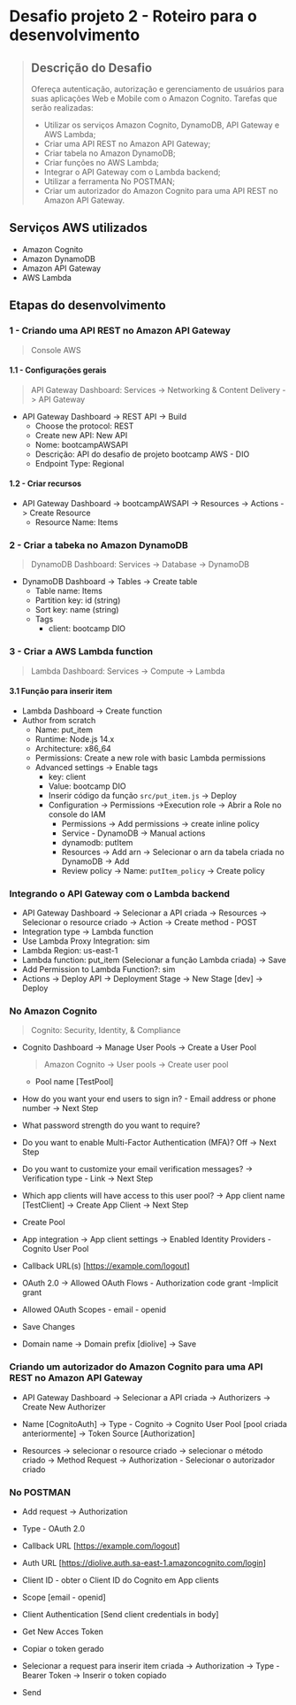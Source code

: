 # Desafio projeto 2 - Roteiro para o desenvolvimento

> ## Descrição do Desafio
>
> Ofereça autenticação, autorização e gerenciamento de usuários para suas aplicações Web e Mobile com o Amazon Cognito.
> Tarefas que serão realizadas:
>
> - Utilizar os serviços Amazon Cognito, DynamoDB, API Gateway e AWS Lambda;
> - Criar uma API REST no Amazon API Gateway;
> - Criar tabela no Amazon DynamoDB;
> - Criar funções no AWS Lambda;
> - Integrar o API Gateway com o Lambda backend;
> - Utilizar a ferramenta No POSTMAN;
> - Criar um autorizador do Amazon Cognito para uma API REST no Amazon API Gateway.

## Serviços AWS utilizados

- Amazon Cognito
- Amazon DynamoDB
- Amazon API Gateway
- AWS Lambda

## Etapas do desenvolvimento

### 1 - Criando uma API REST no Amazon API Gateway

> Console AWS

#### 1.1 - Configurações gerais

> API Gateway Dashboard: Services -> Networking & Content Delivery -> API Gateway

- API Gateway Dashboard -> REST API -> Build
  - Choose the protocol: REST
  - Create new API: New API
  - Nome: bootcampAWSAPI
  - Descrição: API do desafio de projeto bootcamp AWS - DIO
  - Endpoint Type: Regional

#### 1.2 - Criar recursos

- API Gateway Dashboard -> bootcampAWSAPI -> Resources -> Actions -> Create Resource
  - Resource Name: Items

### 2 - Criar a tabeka no Amazon DynamoDB

> DynamoDB Dashboard: Services -> Database -> DynamoDB

- DynamoDB Dashboard -> Tables -> Create table
  - Table name: Items
  - Partition key: id (string)
  - Sort key: name (string)
  - Tags
    - client: bootcamp DIO

### 3 - Criar a AWS Lambda function

> Lambda Dashboard: Services -> Compute -> Lambda

#### 3.1 Função para inserir item

- Lambda Dashboard -> Create function
- Author from scratch
  - Name: put_item
  - Runtime: Node.js 14.x
  - Architecture: x86_64
  - Permissions: Create a new role with basic Lambda permissions
  - Advanced settings -> Enable tags
    - key: client
    - Value: bootcamp DIO
    - Inserir código da função ```src/put_item.js``` -> Deploy
    - Configuration -> Permissions ->Execution role -> Abrir a Role no console do IAM
      - Permissions -> Add permissions -> create inline policy
      - Service - DynamoDB -> Manual actions
      - dynamodb: putItem
      - Resources -> Add arn -> Selecionar o arn da tabela criada no DynamoDB -> Add
      - Review policy -> Name: ``putItem_policy`` -> Create policy

### Integrando o API Gateway com o Lambda backend

- API Gateway Dashboard -> Selecionar a API criada -> Resources -> Selecionar o resource criado -> Action -> Create method - POST
- Integration type -> Lambda function
- Use Lambda Proxy Integration: sim
- Lambda Region: us-east-1
- Lambda function: put_item (Selecionar a função Lambda criada) -> Save
- Add Permission to Lambda Function?: sim
- Actions -> Deploy API -> Deployment Stage -> New Stage [dev] -> Deploy

### No Amazon Cognito
> Cognito: Security, Identity, & Compliance
>
- Cognito Dashboard -> Manage User Pools -> Create a User Pool
    > Amazon Cognito -> User pools -> Create user pool
  - Pool name [TestPool]
- How do you want your end users to sign in? - Email address or phone number -> Next Step
- What password strength do you want to require?
- Do you want to enable Multi-Factor Authentication (MFA)? Off -> Next Step
- Do you want to customize your email verification messages? -> Verification type - Link -> Next Step
- Which app clients will have access to this user pool? -> App client name [TestClient] -> Create App Client -> Next Step
- Create Pool

- App integration -> App client settings -> Enabled Identity Providers - Cognito User Pool
- Callback URL(s) [https://example.com/logout]
- OAuth 2.0 -> Allowed OAuth Flows - Authorization code grant -Implicit grant
- Allowed OAuth Scopes	- email	- openid
- Save Changes

- Domain name -> Domain prefix [diolive] -> Save

### Criando um autorizador do Amazon Cognito para uma API REST no Amazon API Gateway

- API Gateway Dashboard -> Selecionar a API criada -> Authorizers -> Create New Authorizer
- Name [CognitoAuth] -> Type - Cognito -> Cognito User Pool [pool criada anteriormente] -> Token Source [Authorization]

- Resources -> selecionar o resource criado -> selecionar o método criado -> Method Request -> Authorization - Selecionar o autorizador criado

### No POSTMAN

- Add request -> Authorization
- Type - OAuth 2.0
- Callback URL [https://example.com/logout]
- Auth URL [https://diolive.auth.sa-east-1.amazoncognito.com/login]
- Client ID - obter o Client ID do Cognito em App clients
- Scope [email - openid]
- Client Authentication [Send client credentials in body]
- Get New Acces Token
- Copiar o token gerado

- Selecionar a request para inserir item criada -> Authorization -> Type - Bearer Token -> Inserir o token copiado
- Send
